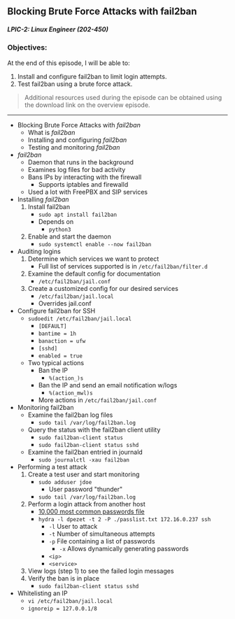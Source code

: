 ## Blocking Brute Force Attacks with fail2ban  
##### LPIC-2: Linux Engineer (202-450)  

### Objectives:  

At the end of this episode, I will be able to:  

1. Install and configure fail2ban to limit login attempts.
2. Test fail2ban using a brute force attack. 

>Additional resources used during the episode can be obtained using the download link on the overview episode.  

-----------------------------------------------------------

* Blocking Brute Force Attacks with *fail2ban* 
	+ What is *fail2ban*
	+ Installing and configuring *fail2ban*
	+ Testing and monitoring *fail2ban*
* *fail2ban*
	+ Daemon that runs in the background
	+ Examines log files for bad activity
	+ Bans IPs by interacting with the firewall
		- Supports iptables and firewalld
	+ Used a lot with FreePBX and SIP services
* Installing *fail2ban*
	1. Install fail2ban
		+ `sudo apt install fail2ban`
		+ Depends on
			- `python3`
	2. Enable and start the daemon
		+ `sudo systemctl enable --now fail2ban`
* Auditing logins
	1. Determine which services we want to protect
		+ Full list of services supported is in `/etc/fail2ban/filter.d`
	2. Examine the default config for documentation
		+ `/etc/fail2ban/jail.conf`
	3. Create a customized config for our desired services
		+ `/etc/fail2ban/jail.local`
		+ Overrides jail.conf
* Configure fail2ban for SSH
	+ `sudoedit /etc/fail2ban/jail.local`
		- `[DEFAULT]`
		- `bantime = 1h`
		- `banaction = ufw`
		- `[sshd]`
		- `enabled = true`
	+ Two typical actions
		- Ban the IP
			+ `%(action_)s`
		- Ban the IP and send an email notification w/logs
			+ `%(action_mwl)s`
		- More actions in `/etc/fail2ban/jail.conf`
* Monitoring fail2ban
	+ Examine the fail2ban log files
		- `sudo tail /var/log/fail2ban.log`
	+ Query the status with the fail2ban client utility
		- `sudo fail2ban-client status`
		- `sudo fail2ban-client status sshd`
	+ Examine the fail2ban entried in journald
		- `sudo journalctl -xau fail2ban`
* Performing a test attack
	1. Create a test user and start monitoring
		+ `sudo adduser jdoe`
			- User password "thunder"
		+ `sudo tail /var/log/fail2ban.log`
	2. Perform a login attack from another host
		+ [10,000 most common passwords file](https://raw.githubusercontent.com/danielmiessler/SecLists/master/Passwords/Common-Credentials/10k-most-common.txt)
		+ `hydra -l dpezet -t 2 -P ./passlist.txt 172.16.0.237 ssh`
			- `-l` User to attack
			- `-t` Number of simultaneous attempts
			- `-p` File containing a list of passwords
				+ `-x` Allows dynamically generating passwords
			- `<ip>`
			- `<service>`
	3. View logs (step 1) to see the failed login messages
	4. Verify the ban is in place
		+ `sudo fail2ban-client status sshd`
* Whitelisting an IP
	+ `vi /etc/fail2ban/jail.local`
	+ `ignoreip = 127.0.0.1/8`